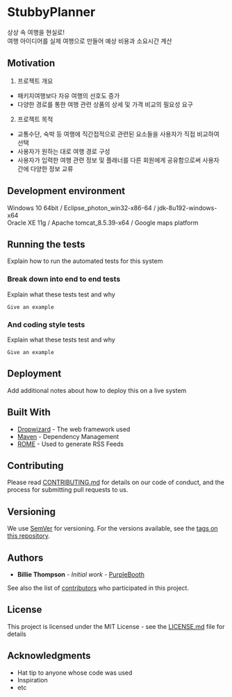 # StubbyPlanner

상상 속 여행을 현실로!  
여행 아이디어를 실제 여행으로 만들어 예상 비용과 소요시간 계산

## Motivation

1. 프로젝트 개요
  * 패키지여행보다 자유 여행의 선호도 증가
  * 다양한 경로를 통한 여행 관련 상품의 상세 및 가격 비교의 필요성 요구
2. 프로젝트 목적
  * 교통수단, 숙박 등 여행에 직간접적으로 관련된 요소들을 사용자가 직접 비교하여 선택
  * 사용자가 원하는 대로 여행 경로 구성
  * 사용자가 입력한 여행 관련 정보 및 플래너를 다른 회원에게 공유함으로써 사용자 간에 다양한 정보 교류

## Development environment

Windows 10 64bit / Eclipse_photon_win32-x86-64 / jdk-8u192-windows-x64  
Oracle XE 11g / Apache tomcat_8.5.39-x64 / Google maps platform

## Running the tests

Explain how to run the automated tests for this system

### Break down into end to end tests

Explain what these tests test and why

```
Give an example
```

### And coding style tests

Explain what these tests test and why

```
Give an example
```

## Deployment

Add additional notes about how to deploy this on a live system

## Built With

* [Dropwizard](http://www.dropwizard.io/1.0.2/docs/) - The web framework used
* [Maven](https://maven.apache.org/) - Dependency Management
* [ROME](https://rometools.github.io/rome/) - Used to generate RSS Feeds

## Contributing

Please read [CONTRIBUTING.md](https://gist.github.com/PurpleBooth/b24679402957c63ec426) for details on our code of conduct, and the process for submitting pull requests to us.

## Versioning

We use [SemVer](http://semver.org/) for versioning. For the versions available, see the [tags on this repository](https://github.com/your/project/tags). 

## Authors

* **Billie Thompson** - *Initial work* - [PurpleBooth](https://github.com/PurpleBooth)

See also the list of [contributors](https://github.com/your/project/contributors) who participated in this project.

## License

This project is licensed under the MIT License - see the [LICENSE.md](LICENSE.md) file for details

## Acknowledgments

* Hat tip to anyone whose code was used
* Inspiration
* etc
